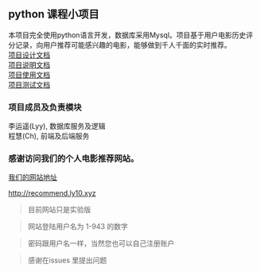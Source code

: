## python 课程小项目


本项目完全使用python语言开发，数据库采用Mysql。项目基于用户电影历史评分记录，向用户推荐可能感兴趣的电影，能够做到千人千面的实时推荐。<br>
[项目设计文档](design.md)<br>
[项目说明文档](instruction.md)<br> 
[项目使用文档](example.md) <br>
[项目测试文档](test.md) <br>

### 项目成员及负责模块
李运遥(Lyy), 数据库服务及逻辑<br>
程慧(Ch), 前端及后端服务<br>

### 感谢访问我们的个人电影推荐网站。

[我们的网站地址](http://recommend.ly10.xyz)

http://recommend.ly10.xyz<br>

>目前网站只是实验版

>网站登陆用户名为 1-943 的数字

>密码跟用户名一样，当然您也可以自己注册账户

>感谢在issues 里提出问题
